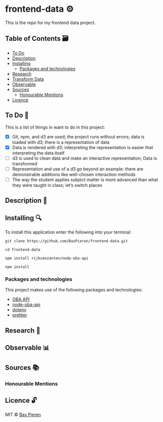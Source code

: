 # frontend-data ⚙️

This is the repo for my frontend data project.

## Table of Contents 🗃
* [To Do](#to-do-)
* [Description](#description-)
* [Installing](#installing-)
  * [Packages and technologies](#packages-and-technologies)
* [Research](#research-)
* [Transform Data](#Transform-data-)  
* [Observable](#observable-)
* [Sources](#sources-)
  * [Honourable Mentions](#honourable-mentions)
* [Licence](#licence-)

## To Do 📌
This is a list of things in want to do in this project:
- [X] Git, npm, and d3 are used; the project runs without errors; data is loaded with d3; there is a representation of data
- [X] Data is rendered with d3; interpreting the representation is easier that interpreting the data itself
- [ ] d3 is used to clean data and make an interactive representation; Data is transformed
- [ ] Representation and use of a d3 go beyond an example: there are demonstrable additions like well-chosen interaction methods
- [ ] The way the student applies subject matter is more advanced than what they were taught in class; let’s switch places

## Description 📝


## Installing 🔍
To install this application enter the following into your terminal:
```
git clone https://github.com/BasPieren/frontend-data.git

cd frontend-data

npm install rijkvanzanten/node-oba-api

npm install
```

### Packages and technologies
This project makes use of the following packages and technologies:

* [OBA API](https://zoeken.oba.nl/api/v1/)
* [node-oba-api](https://github.com/rijkvanzanten/node-oba-api)
* [dotenv](https://www.npmjs.com/package/dotenv)
* [prettier](https://www.npmjs.com/package/prettier)

## Research 📑


## Observable 📊


## Sources 📚


### Honourable Mentions


## Licence 🔓
MIT © [Bas Pieren](https://github.com/BasPieren)
